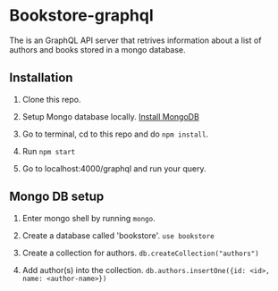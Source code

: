 # Bookstore-graphql

The is an GraphQL API server that retrives information about a list of authors and books stored in a mongo database.

## Installation

1. Clone this repo.

2. Setup Mongo database locally. [Install MongoDB](https://docs.mongodb.com/manual/installation/)

3. Go to terminal, cd to this repo and do `npm install`.

4. Run `npm start`

5. Go to localhost:4000/graphql and run your query.

## Mongo DB setup

1. Enter mongo shell by running `mongo`.

2. Create a database called 'bookstore'. `use bookstore`

3. Create a collection for authors. `db.createCollection("authors")`

4. Add author(s) into the collection. `db.authors.insertOne({id: <id>, name: <author-name>})`